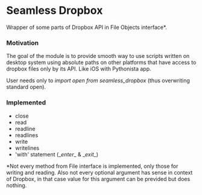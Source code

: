 # Seamless Dropbox

Wrapper of some parts of Dropbox API in File Objects interface*.

### Motivation

The goal of the module is to provide smooth way to use scripts written on desktop system using absolute paths on other platforms that have access to dropbox files only by its API. Like iOS with Pythonista app.

User needs only to *import open from seamless_dropbox* (thus overwriting standard open).

### Implemented

- close
- read
- readline
- readlines
- write
- writelines
- 'with' statement (\__enter__ & \__exit__)

*Not every method from File interface is implemented, only those for writing and reading. Also not every optional argument has sense in context of Dropbox, in that case value for this argument can be previded but does nothing.
